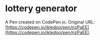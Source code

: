 # lottery generator

A Pen created on CodePen.io. Original URL: [https://codepen.io/ikledoo/pen/nzPaEE](https://codepen.io/ikledoo/pen/nzPaEE).


